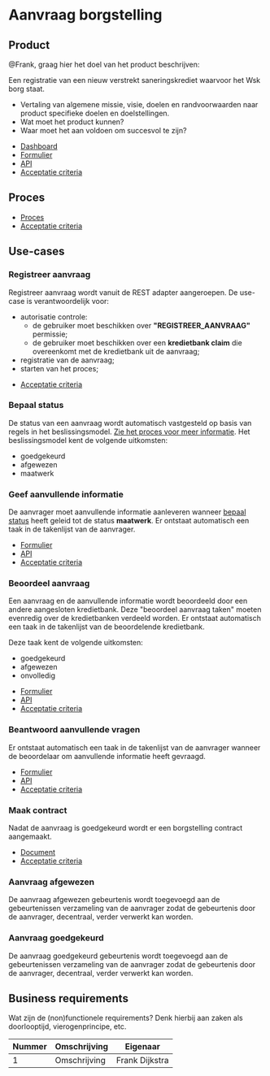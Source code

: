 # Aanvraag borgstelling

## Product

@Frank, graag hier het doel van het product beschrijven:

Een registratie van een nieuw verstrekt saneringskrediet waarvoor het Wsk borg staat. 

* Vertaling van algemene missie, visie, doelen en randvoorwaarden naar product specifieke doelen en doelstellingen.
* Wat moet het product kunnen?
* Waar moet het aan voldoen om succesvol te zijn?

<!-- einde van de lijst -->

* [Dashboard](product.dashboard.yml)
* [Formulier](product.user-task.yml)
* [API](product.openapi.yml)
* [Acceptatie criteria](product.feature)

## Proces

* [Proces](proces.bpmn)
* [Acceptatie criteria](proces.feature)

## Use-cases

### Registreer aanvraag

Registreer aanvraag wordt vanuit de REST adapter aangeroepen. De use-case is verantwoordelijk voor:

* autorisatie controle:
    * de gebruiker moet beschikken over **"REGISTREER_AANVRAAG"** permissie;
    * de gebruiker moet beschikken over een **kredietbank claim** die overeenkomt met de kredietbank uit de aanvraag;
* registratie van de aanvraag;
* starten van het proces;

<!-- einde van de lijst -->

* [Acceptatie criteria](registreer-aanvraag-use-case.feature)

### Bepaal status

De status van een aanvraag wordt automatisch vastgesteld op basis van regels in het beslissingsmodel. [Zie het proces voor meer informatie](#proces). Het beslissingsmodel kent de volgende uitkomsten:

* goedgekeurd
* afgewezen
* maatwerk

### Geef aanvullende informatie

De aanvrager moet aanvullende informatie aanleveren wanneer [bepaal status](#bepaal-status) heeft geleid tot de status **maatwerk**. Er ontstaat automatisch een taak in de takenlijst van de aanvrager.

<!-- einde van de lijst -->

* [Formulier](geef-aanvullende-informatie.user-task.yml)
* [API](geef-aanvullende-informatie.openapi.yml)
* [Acceptatie criteria](geef-aanvullende-informatie.feature)

### Beoordeel aanvraag

Een aanvraag en de aanvullende informatie wordt beoordeeld door een andere aangesloten kredietbank. Deze "beoordeel aanvraag taken" moeten evenredig over de kredietbanken verdeeld worden. Er ontstaat automatisch een taak in de takenlijst van de beoordelende kredietbank.

Deze taak kent de volgende uitkomsten:

* goedgekeurd
* afgewezen
* onvolledig

<!-- einde van de lijst -->

* [Formulier](beoordeel-aanvraag.user-task.yml)
* [API](beoordeel-aanvraag.openapi.yml)
* [Acceptatie criteria](beoordeel-aanvraag.feature)

### Beantwoord aanvullende vragen

Er ontstaat automatisch een taak in de takenlijst van de aanvrager wanneer de beoordelaar om aanvullende informatie heeft gevraagd.

<!-- einde van de lijst -->

* [Formulier](beantwoord-aanvullende-vragen.user-task.yml)
* [API](beantwoord-aanvullende-vragen.openapi.yml)
* [Acceptatie criteria](beantwoord-aanvullende-vragen.feature)

### Maak contract

Nadat de aanvraag is goedgekeurd wordt er een borgstelling contract aangemaakt.

* [Document](contract.message.md)
* [Acceptatie criteria](maak-contract.feature)

### Aanvraag afgewezen

De aanvraag afgewezen gebeurtenis wordt toegevoegd aan de gebeurtenissen verzameling van de aanvrager zodat de gebeurtenis door de aanvrager, decentraal, verder verwerkt kan worden.

### Aanvraag goedgekeurd

De aanvraag goedgekeurd gebeurtenis wordt toegevoegd aan de gebeurtenissen verzameling van de aanvrager zodat de gebeurtenis door de aanvrager, decentraal, verder verwerkt kan worden.

## Business requirements

Wat zijn de (non)functionele requirements? Denk hierbij aan zaken als doorlooptijd, vierogenprincipe, etc.

| Nummer | Omschrijving                         | Eigenaar                  |
| -------| ------------------------------------ | ------------------------- |
| 1      | Omschrijving                         | Frank Dijkstra            |
